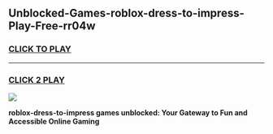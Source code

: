 
## Unblocked-Games-roblox-dress-to-impress-Play-Free-rr04w
<h3>
<a href="https://premium76.site?title=roblox-dress-to-impress&ref=09A">CLICK TO PLAY</a></h3>
<hr>

<h3>
<a href="https://premium76.site?title=roblox-dress-to-impress&ref=09A">CLICK 2 PLAY</a>
  
</h3>

<a href="https://premium76.site?title=roblox-dress-to-impress&ref=09A"><img src="https://clearcache.store/games.png"></a>


**roblox-dress-to-impress games unblocked: Your Gateway to Fun and Accessible Online Gaming**
